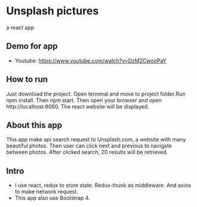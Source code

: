 # Unsplash pictures

a react app

## Demo for app
- Youtube: https://www.youtube.com/watch?v=DzMZCwooPaY

## How to run
Just download the project. Open terminal and move to project folder.Run npm install. Then npm start. Then open your browser and open http://localhost:8080. The react website will be displayed.

## About this app
This app make api search request to Unsplash.com, a website with many beautiful photos. Then user can click next and previous to navigate between photos. After clicked search, 20 results will be retrieved.

## Intro
- I use react, redux to store state. Redux-thunk as middleware. And axios to make network request.
- This app also use Bootstrap 4.
